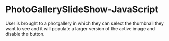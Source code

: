 # PhotoGallerySlideShow-JavaScript
User is brought to a photgallery in which they can select the thumbnail they want to see and it
will populate a larger version of the active image and disable the button.
